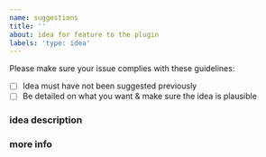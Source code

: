 ```yaml
---
name: suggestions
title: ''
about: idea for feature to the plugin
labels: 'type: idea'
---
```


Please make sure your issue complies with these guidelines:
- [ ] Idea must have not been suggested previously
- [ ] Be detailed on what you want & make sure the idea is plausible

### idea description

### more info
